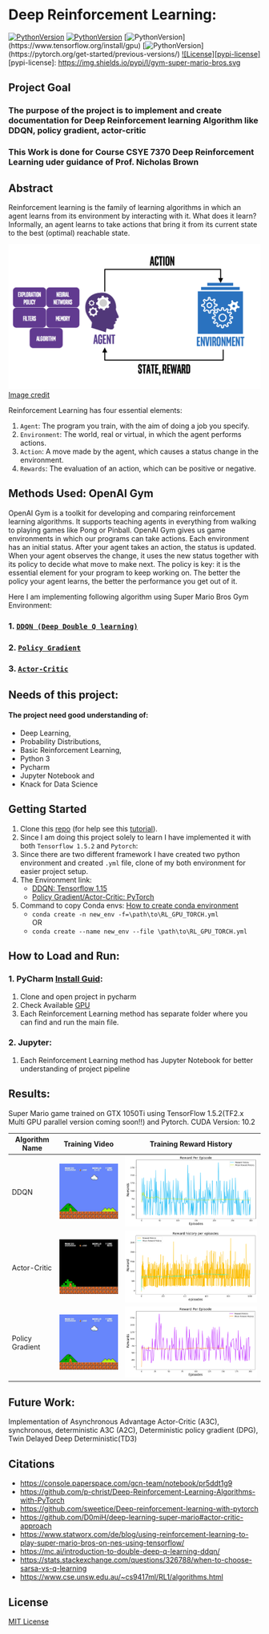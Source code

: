 # Deep Reinforcement Learning:

[![PythonVersion](https://img.shields.io/badge/Python-3.6.9-green.svg)](https://www.python.org/downloads/release/python-369/)
[![PythonVersion](https://img.shields.io/badge/gym_super_mario_bros-7.3.2-blue.svg)](https://pypi.org/project/gym-super-mario-bros/7.3.2/)
[![PythonVersion](https://img.shields.io/badge/TensorFlow-1.15(Cuda:10.2)-red.svg)](https://www.tensorflow.org/install/gpu)
[![PythonVersion](https://img.shields.io/badge/PyTorch-1.5.1(Cuda:10.1)-red.svg)](https://pytorch.org/get-started/previous-versions/)
[![License][pypi-license]](LICENSE)
[pypi-license]: https://img.shields.io/pypi/l/gym-super-mario-bros.svg

## Project Goal
### The purpose of the project is to implement and create documentation for Deep Reinforcement learning Algorithm like DDQN, policy gradient, actor-critic 
### This Work is done for Course CSYE 7370 Deep Reinforcement Learning uder guidance of Prof. Nicholas Brown
## Abstract
Reinforcement learning is the family of learning algorithms in which an agent learns from its environment by interacting with it. What does it learn? Informally, an agent learns to take actions that bring it from its current state to the best (optimal) reachable state.

![Reinforcement Learning](/Images/RL_arch.png)
[Image credit](https://miro.medium.com/max/1250/0*WC4l7u90TsKs_eXj.png)

Reinforcement Learning has four essential elements:
1. `Agent`: The program you train, with the aim of doing a job you specify.
2. `Environment`: The world, real or virtual, in which the agent performs actions.
3. `Action`: A move made by the agent, which causes a status change in the environment.
4. `Rewards`: The evaluation of an action, which can be positive or negative.

## Methods Used: OpenAI Gym
OpenAI Gym is a toolkit for developing and comparing reinforcement learning algorithms. It supports teaching agents in everything from walking to playing games like Pong or Pinball.
OpenAI Gym gives us game environments in which our programs can take actions. Each environment has an initial status. After your agent takes an action, the status is updated.
When your agent observes the change, it uses the new status together with its policy to decide what move to make next. The policy is key: it is the essential element for your program to keep working on. The better the policy your agent learns, the better the performance you get out of it.

Here I am implementing following algorithm using Super Mario Bros Gym Environment:
### 1. [`DDQN (Deep Double Q learning)`](https://github.com/KailashDN/Deep_Reinforcement_Learning_Gym/tree/main/DoubleDQN)
### 2. [`Policy Gradient`](https://github.com/KailashDN/Deep_Reinforcement_Learning_Gym/tree/main/Policy_Gradient)
### 3. [`Actor-Critic`](https://github.com/KailashDN/Deep_Reinforcement_Learning_Gym/tree/main/Actor_Critic)

## Needs of this project:
#### The project need good understanding of:
- Deep Learning, 
- Probability Distributions, 
- Basic Reinforcement Learning,
- Python 3
- Pycharm
- Jupyter Notebook and 
- Knack for Data Science

## Getting Started
1. Clone this [repo](https://github.com/KailashDN/Deep_Reinforcement_Learning_Gym.git) (for help see this [tutorial](https://help.github.com/articles/cloning-a-repository/)).
2. Since I am doing this project solely to learn I have implemented it with both `Tensorflow 1.5.2` and `Pytorch`:
3. Since there are two different framework I have created two python environment and created `.yml` file, clone of my both environment for easier project setup.
4. The Environment link:
    - [DDQN: Tensorflow 1.15](https://github.com/KailashDN/Deep_Reinforcement_Learning_Gym/blob/main/DoubleDQN/RL_GPU_TF15.yml)
    - [Policy Gradient/Actor-Critic: PyTorch](https://github.com/KailashDN/Deep_Reinforcement_Learning_Gym/blob/main/Actor_Critic/RL_GPU_TORCH.yml)
5. Command to copy Conda envs: [How to create conda environment](https://uoa-eresearch.github.io/eresearch-cookbook/recipe/2014/11/20/conda/)
    - `conda create -n new_env -f=\path\to\RL_GPU_TORCH.yml` 
        <br />OR
    - `conda create --name new_env --file \path\to\RL_GPU_TORCH.yml` 
## How to Load and Run:
### 1. PyCharm [Install Guid](https://www.jetbrains.com/help/pycharm/installation-guide.html):
1. Clone and open project in pycharm
2. Check Available [GPU](https://github.com/KailashDN/Deep_Reinforcement_Learning_Gym/blob/main/check_available_gpu.py)
3. Each Reinforcement Learning method has separate folder where you can find and run the main file.
### 2. Jupyter:
1. Each Reinforcement Learning method has Jupyter Notebook for better understanding of project pipeline

## Results:
Super Mario game trained on GTX 1050Ti using TensorFlow 1.5.2(TF2.x Multi GPU parallel version coming soon!!) and Pytorch.
CUDA Version: 10.2
<!-- ![Training](/Images/Mario_Training.png)![Training](/Images/Mario_Training1.png)![Training](/Images/Mario_Training2.png)-->
|Algorithm Name     |  Training Video  |  Training Reward History |
|---------|-----------------|-----------------------------------|
| DDQN      | ![](/Images/DDQN_train.gif)| ![](/Images/DDQN_reward.png) |
| Actor-Critic | ![](/Images/Actor_critic_train.gif) | ![](/Images/Actor_Critic_reward.png) |
| Policy Gradient | ![](/Images/policy_gradient_train.gif) | ![](/Images/policy_gradient_reward.png) |

## Future Work:
Implementation of Asynchronous Advantage Actor-Critic (A3C), synchronous, deterministic A3C (A2C), Deterministic policy gradient (DPG), Twin Delayed Deep Deterministic(TD3)

## Citations
- https://console.paperspace.com/gcn-team/notebook/pr5ddt1g9
- https://github.com/p-christ/Deep-Reinforcement-Learning-Algorithms-with-PyTorch
- https://github.com/sweetice/Deep-reinforcement-learning-with-pytorch
- https://github.com/D0miH/deep-learning-super-mario#actor-critic-approach
- https://www.statworx.com/de/blog/using-reinforcement-learning-to-play-super-mario-bros-on-nes-using-tensorflow/
- https://mc.ai/introduction-to-double-deep-q-learning-ddqn/
- https://stats.stackexchange.com/questions/326788/when-to-choose-sarsa-vs-q-learning
- https://www.cse.unsw.edu.au/~cs9417ml/RL1/algorithms.html

## License
[MIT License](/LICENSE)


